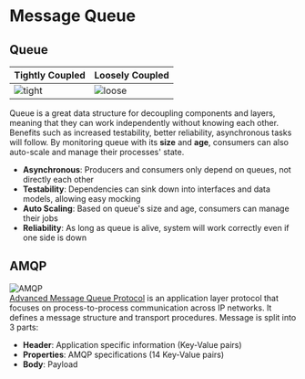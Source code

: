 # Message Queue
## Queue
| Tightly Coupled | Loosely Coupled |
| --------------- | --------------- |
| ![tight](https://i.imgur.com/Vfpk4bC.png) | ![loose](https://i.imgur.com/R9S1rSu.png ) |  

 Queue is a great data structure for decoupling components and layers, meaning that they can work independently without knowing each other. Benefits such as increased testability, better reliability, asynchronous tasks will follow. By monitoring queue with its **size** and **age**, consumers can also auto-scale and manage their processes' state.
 - **Asynchronous**: Producers and consumers only depend on queues, not directly each other
 - **Testability**: Dependencies can sink down into interfaces and data models, allowing easy mocking
 - **Auto Scaling**: Based on queue's size and age, consumers can manage their jobs
 - **Reliability**: As long as queue is alive, system will work correctly even if one side is down

## AMQP
![AMQP](https://paolopatierno.files.wordpress.com/2015/07/amqp_frame.png)  
[Advanced Message Queue Protocol](https://www.rabbitmq.com/tutorials/amqp-concepts.html) is an application layer protocol that focuses on process-to-process communication across IP networks. It defines a message structure and transport procedures. Message is split into 3 parts:
- **Header**: Application specific information (Key-Value pairs) 
- **Properties**: AMQP specifications (14 Key-Value pairs)
- **Body**:  Payload
